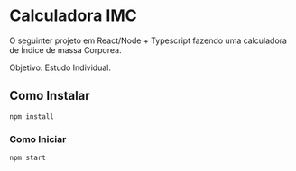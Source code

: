 # Calculadora IMC

O seguinter projeto em React/Node + Typescript fazendo uma calculadora de Índice de massa Corporea.

Objetivo: Estudo Individual.

## Como Instalar
`npm install`
### Como Iniciar
`npm start`